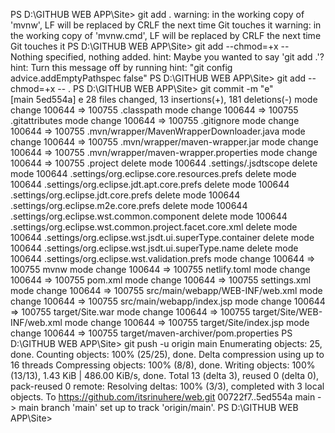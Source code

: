 PS D:\GITHUB WEB APP\Site> git add .
warning: in the working copy of 'mvnw', LF will be replaced by CRLF the next time Git touches it
warning: in the working copy of 'mvnw.cmd', LF will be replaced by CRLF the next time Git touches it
PS D:\GITHUB WEB APP\Site> git add --chmod=+x --      
Nothing specified, nothing added.
hint: Maybe you wanted to say 'git add .'?
hint: Turn this message off by running
hint: "git config advice.addEmptyPathspec false"
PS D:\GITHUB WEB APP\Site> git add --chmod=+x -- .
PS D:\GITHUB WEB APP\Site> git commit -m "e"      
[main 5ed554a] e
 28 files changed, 13 insertions(+), 181 deletions(-)
 mode change 100644 => 100755 .classpath
 mode change 100644 => 100755 .gitattributes
 mode change 100644 => 100755 .gitignore
 mode change 100644 => 100755 .mvn/wrapper/MavenWrapperDownloader.java
 mode change 100644 => 100755 .mvn/wrapper/maven-wrapper.jar
 mode change 100644 => 100755 .mvn/wrapper/maven-wrapper.properties
 mode change 100644 => 100755 .project
 delete mode 100644 .settings/.jsdtscope
 delete mode 100644 .settings/org.eclipse.core.resources.prefs
 delete mode 100644 .settings/org.eclipse.jdt.apt.core.prefs
 delete mode 100644 .settings/org.eclipse.jdt.core.prefs
 delete mode 100644 .settings/org.eclipse.m2e.core.prefs
 delete mode 100644 .settings/org.eclipse.wst.common.component
 delete mode 100644 .settings/org.eclipse.wst.common.project.facet.core.xml
 delete mode 100644 .settings/org.eclipse.wst.jsdt.ui.superType.container
 delete mode 100644 .settings/org.eclipse.wst.jsdt.ui.superType.name
 delete mode 100644 .settings/org.eclipse.wst.validation.prefs
 mode change 100644 => 100755 mvnw
 mode change 100644 => 100755 netlify.toml
 mode change 100644 => 100755 pom.xml
 mode change 100644 => 100755 settings.xml
 mode change 100644 => 100755 src/main/webapp/WEB-INF/web.xml
 mode change 100644 => 100755 src/main/webapp/index.jsp
 mode change 100644 => 100755 target/Site.war
 mode change 100644 => 100755 target/Site/WEB-INF/web.xml
 mode change 100644 => 100755 target/Site/index.jsp
 mode change 100644 => 100755 target/maven-archiver/pom.properties
PS D:\GITHUB WEB APP\Site> git push -u origin main
Enumerating objects: 25, done.
Counting objects: 100% (25/25), done.
Delta compression using up to 16 threads
Compressing objects: 100% (8/8), done.
Writing objects: 100% (13/13), 1.43 KiB | 486.00 KiB/s, done.
Total 13 (delta 3), reused 0 (delta 0), pack-reused 0
remote: Resolving deltas: 100% (3/3), completed with 3 local objects.
To https://github.com/itsrinuhere/web.git
   00722f7..5ed554a  main -> main
branch 'main' set up to track 'origin/main'.
PS D:\GITHUB WEB APP\Site> 
